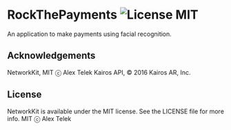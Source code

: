 # RockThePayments ![License MIT](https://go-shields.herokuapp.com/license-MIT-blue.png)

An application to make payments using facial recognition.

## Acknowledgements
NetworkKit, MIT ⓒ Alex Telek
Kairos API, © 2016 Kairos AR, Inc.

## License

NetworkKit is available under the MIT license. See the LICENSE file for more info.
MIT ⓒ Alex Telek
